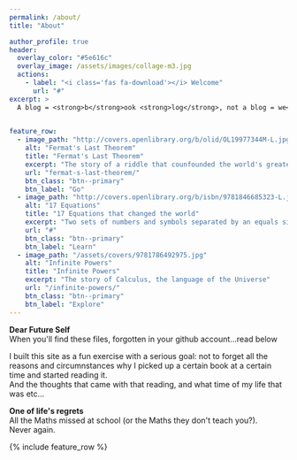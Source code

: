 ```yaml
---
permalink: /about/
title: "About"

author_profile: true
header:
  overlay_color: "#5e616c"
  overlay_image: /assets/images/collage-m3.jpg
  actions:
    - label: "<i class='fas fa-download'></i> Welcome"
      url: "#"
excerpt: >
  A blog = <strong>b</strong>ook <strong>log</strong>, not a blog = we<strong>b log</strong>
  

feature_row:
  - image_path: "http://covers.openlibrary.org/b/olid/OL19977344M-L.jpg?default=false"
    alt: "Fermat's Last Theorem"
    title: "Fermat's Last Theorem"
    excerpt: "The story of a riddle that counfounded the world's greatest minds for 358 years"
    url: "fermat-s-last-theorem/"
    btn_class: "btn--primary"
    btn_label: "Go"
  - image_path: "http://covers.openlibrary.org/b/isbn/9781846685323-L.jpg?default=false"
    alt: "17 Equations"
    title: "17 Equations that changed the world"
    excerpt: "Two sets of numbers and symbols separated by an equals signs can [...] reveal the laws of nature and unlock the secrets of the universe"
    url: "#"
    btn_class: "btn--primary"
    btn_label: "Learn"
  - image_path: "/assets/covers/9781786492975.jpg"
    alt: "Infinite Powers"
    title: "Infinite Powers"
    excerpt: "The story of Calculus, the language of the Universe"
    url: "/infinite-powers/"
    btn_class: "btn--primary"
    btn_label: "Explore"      
---
```

<p class="notice--warning"><strong>Dear Future Self</strong><br> When you'll find these files, forgotten in your github account...read below</p>
I built this site as a fun exercise with a serious goal: not to forget all the reasons and circumnstances why I picked up a certain book at a certain time and started reading it.
<br>And the thoughts that came with that reading, and what time of my life that was etc...

<p class="notice--warning"><strong>One of life's regrets</strong><br>All the Maths missed at school (or the Maths they don't teach you?). <br>Never again.</p>
{% include feature_row %}
